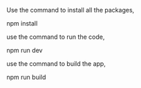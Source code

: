 Use the command to install all the packages,

npm install

use the command to run the code,

npm run dev

use the command to build the app,

npm run build
